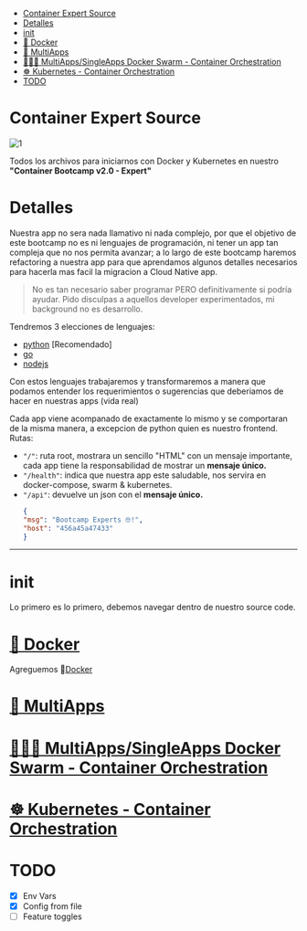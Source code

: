<!-- TOC -->

- [Container Expert Source](#container-expert-source)
- [Detalles](#detalles)
- [init](#init)
- [🐳 Docker](#-docker)
- [🐳 MultiApps](#-multiapps)
- [🐳🐳🐳 MultiApps/SingleApps Docker Swarm - Container Orchestration](#-multiappssingleapps-docker-swarm---container-orchestration)
- [☸️ Kubernetes - Container Orchestration](#️-kubernetes---container-orchestration)
- [TODO](#todo)

<!-- /TOC -->

# Container Expert Source
![1](./docs/images/DockerBootcampv2.0-expert.png)

Todos los archivos para iniciarnos con Docker y Kubernetes en nuestro **"Container Bootcamp v2.0 - Expert"**


# Detalles

Nuestra app no sera nada llamativo ni nada complejo, por que el objetivo de este bootcamp no es ni lenguajes de programación, ni tener un app tan compleja que no nos permita avanzar; a lo largo de este bootcamp haremos refactoring a nuestra app para que aprendamos algunos detalles necesarios para hacerla mas facil la migracion a Cloud Native app.

> No es tan necesario saber programar PERO definitivamente si podría ayudar.
> Pido disculpas a aquellos developer experimentados, mi background no es desarrollo.

Tendremos 3 elecciones de lenguajes:

- [python](./src/python/app.py) [Recomendado]
- [go](./src/go/main.go)
- [nodejs](./src/nodejs/app.js)

Con estos lenguajes trabajaremos y transformaremos a manera que podamos entender los requerimientos o sugerencias que deberiamos de hacer en nuestras apps (vida real)


Cada app viene acompanado de exactamente lo mismo y se comportaran de la misma manera, a excepcion de python quien es nuestro frontend. Rutas:

- `"/"`: ruta root, mostrara un sencillo "HTML" con un mensaje importante, cada app tiene la responsabilidad de mostrar un **mensaje único.**
- `"/health"`: indica que nuestra app este saludable, nos servira en docker-compose, swarm & kubernetes.
- `"/api"`: devuelve un json con el **mensaje único.**
    ```json
    {
    "msg": "Bootcamp Experts 🤓!",
    "host": "456a45a47433"
    }
    ```


---

# init

Lo primero es lo primero, debemos navegar dentro de nuestro source code.

# [🐳 Docker](docs/docker.md)

Agreguemos 🐳[Docker](docs/docker.md) 

# [🐳 MultiApps](docs/docker-compose.md)

# [🐳🐳🐳 MultiApps/SingleApps Docker Swarm - Container Orchestration](docs/swarm.md)

# [☸️ Kubernetes - Container Orchestration](docs/kubernetes.md)

# TODO
- [X] Env Vars
- [X] Config from file
- [ ] Feature toggles
